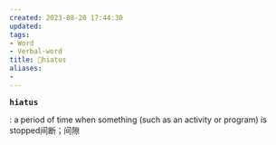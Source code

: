```yaml
---
created: 2023-08-20 17:44:30
updated: 
tags: 
- Word
- Verbal-word
title: 🚩hiatus
aliases:
- 
---
```


<pre><strong>hiatus</strong></pre>
: a period of time when something (such as an activity or program) is stopped间断；间隙